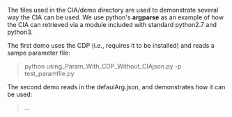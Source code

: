 The files used in the CIA/demo directory are used to demonstrate several way the CIA can be used.  We use python's **argparse** as an example of how the CIA can retrieved via a module included with standard python2.7 and python3.   


The first demo uses the CDP (i.e., requires it to be installed) and reads a sampe parameter file:

> python using_Param_With_CDP_Without_CIAjson.py -p test_paramfile.py

The second demo reads in the defaulArg.json, and demonstrates how it can be used:

> ...

